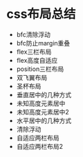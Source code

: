 
# css布局总结
* bfc清除浮动
* bfc防止margin重叠
* flex三栏布局
* flex高度自适应
* position三栏布局
* 双飞翼布局
* 圣杯布局
* 垂直居中的几种方式
* 未知高度元素居中
* 未知高度元素居中2
* 水平居中的几种方式
* 清除浮动
* 自适应两栏布局
* 自适应两栏布局2

